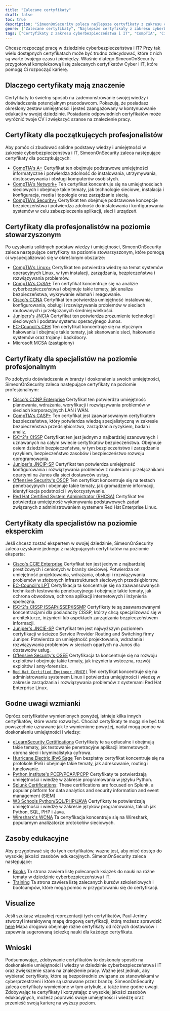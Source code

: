 ```yaml
---
title: "Zalecane certyfikaty"
draft: false
toc: true
description: "SimeonOnSecurity poleca najlepsze certyfikaty z zakresu cyberbezpieczeństwa i IT dla tych, którzy chcą wejść na rynek pracy. Lista obejmuje certyfikaty CompTIA, Cisco, EC-Council, ISC2, Juniper, Microsoft i Offensive Security, na różnych poziomach zaawansowania - Entry, Associate, Professional i Expert. Wszystkie wymienione certyfikaty są bezpośrednio związane ze stanowiskami w cyberprzestrzeni i przyniosą kandydatom wiele korzyści. Sprawdź interaktywną mapę drogową certyfikacji, aby uzyskać wizualną reprezentację. Dostępne są również zasoby edukacyjne, takie jak książki i szkolenia."
genre: ["Zalecane certyfikaty", "Najlepsze certyfikaty z zakresu cyberbezpieczeństwa i IT", "Najlepsze certyfikaty dla osób poszukujących pracy", "Zalecenia dotyczące certyfikacji SimeonOnSecurity", "Certyfikaty CompTIA", "Certyfikaty Cisco", "Certyfikaty EC-Council", "Certyfikaty ISC2", "Certyfikaty Juniper", "Certyfikaty Microsoft"]
tags: ["Certyfikaty z zakresu cyberbezpieczeństwa i IT", "CompTIA", "Cisco", "EC-Council", "ISC2", "Jałowiec", "Microsoft", "Bezpieczeństwo ofensywne", "początkujący specjaliści", "Zestaw umiejętności cybernetycznych", "Bezpieczeństwo", "Linux", "CySA", "CCNA", "JNCIA", "CEH", "MCSA", "CCNP Enterprise", "CASP", "CISSP", "JNCIP-SP", "OSCP", "RHCSA", "zalecenia", "książki", "szkolenie", "interaktywna mapa drogowa certyfikacji", "networking", "etyczne hakowanie", "testy penetracyjne", "administracja systemem", "IPv6"]
---
```

 Chcesz rozpocząć pracę w dziedzinie cyberbezpieczeństwa i IT? Przy tak wielu dostępnych certyfikatach może być trudno zdecydować, które z nich są warte twojego czasu i pieniędzy. Właśnie dlatego SimeonOnSecurity przygotował kompleksową listę zalecanych certyfikatów Cyber i IT, które pomogą Ci rozpocząć karierę.

## Dlaczego certyfikaty mają znaczenie

Certyfikaty to świetny sposób na zademonstrowanie swojej wiedzy i doświadczenia potencjalnym pracodawcom. Pokazują, że posiadasz określony zestaw umiejętności i jesteś zaangażowany w kontynuowanie edukacji w swojej dziedzinie. Posiadanie odpowiednich certyfikatów może wyróżnić twoje CV i zwiększyć szanse na znalezienie pracy.

## Certyfikaty dla początkujących profesjonalistów

Aby pomóc ci zbudować solidne podstawy wiedzy i umiejętności w zakresie cyberbezpieczeństwa i IT, SimeonOnSecurity zaleca następujące certyfikaty dla początkujących:

- [CompTIA's A+](https://www.comptia.org/certifications/a) Certyfikat ten obejmuje podstawowe umiejętności informatyczne i potwierdza zdolność do instalowania, utrzymywania, dostosowywania i obsługi komputerów osobistych.
- [CompTIA's Network+](https://www.comptia.org/certifications/network) Ten certyfikat koncentruje się na umiejętnościach sieciowych i obejmuje takie tematy, jak technologie sieciowe, instalacja i konfiguracja, media i topologie oraz zarządzanie siecią.
- [CompTIA's Security+](https://www.comptia.org/certifications/security) Certyfikat ten obejmuje podstawowe koncepcje bezpieczeństwa i potwierdza zdolność do instalowania i konfigurowania systemów w celu zabezpieczenia aplikacji, sieci i urządzeń.

## Certyfikaty dla profesjonalistów na poziomie stowarzyszonym

Po uzyskaniu solidnych podstaw wiedzy i umiejętności, SimeonOnSecurity zaleca następujące certyfikaty na poziomie stowarzyszonym, które pomogą ci wyspecjalizować się w określonym obszarze:

- [CompTIA's Linux+](https://www.comptia.org/certifications/linux) Certyfikat ten potwierdza wiedzę na temat systemów operacyjnych Linux, w tym instalacji, zarządzania, bezpieczeństwa i rozwiązywania problemów.
- [CompTIA's CySA+](https://www.comptia.org/certifications/cybersecurity-analyst) Ten certyfikat koncentruje się na analizie cyberbezpieczeństwa i obejmuje takie tematy, jak analiza bezpieczeństwa, wykrywanie włamań i reagowanie.
- [Cisco's CCNA](https://www.cisco.com/c/en/us/training-events/training-certifications/certifications/associate/ccna.html) Certyfikat ten potwierdza umiejętność instalowania, konfigurowania, obsługi i rozwiązywania problemów w sieciach routowanych i przełączanych średniej wielkości.
- [Junipers's JNCIA](https://www.juniper.net/us/en/training/certification/certification-tracks/sp-routing-switching-track?tab=jnciajunos) Certyfikat ten potwierdza zrozumienie technologii sieciowych i podstaw systemu operacyjnego Junos.
- [EC-Council's CEH](https://www.eccouncil.org/programs/certified-ethical-hacker-ceh/) Ten certyfikat koncentruje się na etycznym hakowaniu i obejmuje takie tematy, jak skanowanie sieci, hakowanie systemów oraz trojany i backdoory.
- Microsoft MCSA (zastąpiony)

## Certyfikaty dla specjalistów na poziomie profesjonalnym

Po zdobyciu doświadczenia w branży i doskonaleniu swoich umiejętności, SimeonOnSecurity zaleca następujące certyfikaty na poziomie profesjonalnym:

- [Cisco's CCNP Enterprise](https://www.cisco.com/c/en/us/training-events/training-certifications/certifications/professional/ccnp-enterprise.html) Certyfikat ten potwierdza umiejętność planowania, wdrażania, weryfikacji i rozwiązywania problemów w sieciach korporacyjnych LAN i WAN.
- [CompTIA's CASP+](https://www.comptia.org/certifications/comptia-advanced-security-practitioner) Ten certyfikat jest zaawansowanym certyfikatem bezpieczeństwa, który potwierdza wiedzę specjalistyczną w zakresie bezpieczeństwa przedsiębiorstwa, zarządzania ryzykiem, badań i analiz.
- [ISC^2's CISSP](https://www.isc2.org/Certifications/CISSP#) Certyfikat ten jest jednym z najbardziej szanowanych i uznawanych na całym świecie certyfikatów bezpieczeństwa. Obejmuje osiem dziedzin bezpieczeństwa, w tym bezpieczeństwo i zarządzanie ryzykiem, bezpieczeństwo zasobów i bezpieczeństwo rozwoju oprogramowania.
- [Juniper's JNCIP-SP](https://www.juniper.net/us/en/training/certification/certification-tracks/sp-routing-switching-track?tab=jncip-sp) Certyfikat ten potwierdza umiejętność konfigurowania i rozwiązywania problemów z routerami i przełącznikami opartymi na Junos dla sieci dostawców usług.
- [Offensive Security's OSCP](https://www.offensive-security.com/pwk-oscp/) Ten certyfikat koncentruje się na testach penetracyjnych i obejmuje takie tematy, jak gromadzenie informacji, identyfikacja podatności i wykorzystywanie.
- [Red Hat Certified System Administrator (RHCSA)](https://www.redhat.com/en/services/certification/rhcsa) Certyfikat ten potwierdza umiejętność wykonywania podstawowych zadań związanych z administrowaniem systemem Red Hat Enterprise Linux.

## Certyfikaty dla specjalistów na poziomie eksperckim

Jeśli chcesz zostać ekspertem w swojej dziedzinie, SimeonOnSecurity zaleca uzyskanie jednego z następujących certyfikatów na poziomie eksperta:

- [Cisco's CCIE Enterprise](https://www.cisco.com/c/en/us/training-events/training-certifications/certifications/expert/ccie-enterprise-infrastructure.html) Certyfikat ten jest jednym z najbardziej prestiżowych i cenionych w branży sieciowej. Potwierdza on umiejętność projektowania, wdrażania, obsługi i rozwiązywania problemów w złożonych infrastrukturach sieciowych przedsiębiorstw.
- [EC-Council's LPT](https://www.eccouncil.org/programs/licensed-penetration-tester-lpt-master/) Certyfikacja ta koncentruje się na zaawansowanych technikach testowania penetracyjnego i obejmuje takie tematy, jak ochrona obwodowa, ochrona aplikacji internetowych i inżynieria społeczna.
- [ISC^2's CISSP ISSAP/ISSEP/ISSMP](https://www.isc2.org/Certifications/CISSP-Concentrations) Certyfikaty te są zaawansowanymi koncentracjami dla posiadaczy CISSP, którzy chcą specjalizować się w architekturze, inżynierii lub aspektach zarządzania bezpieczeństwem informacji.
- [Juniper's JNCIE-SP](https://www.juniper.net/us/en/training/certification/certification-tracks/sp-routing-switching-track?tab=jnciesp) Certyfikat ten jest najwyższym poziomem certyfikacji w ścieżce Service Provider Routing and Switching firmy Juniper. Potwierdza on umiejętność projektowania, wdrażania i rozwiązywania problemów w sieciach opartych na Junos dla dostawców usług.
- [Offensive Security's OSEE](https://www.offensive-security.com/awe-osee/) Certyfikacja ta koncentruje się na rozwoju exploitów i obejmuje takie tematy, jak inżynieria wsteczna, rozwój exploitów i anty-forensics.
- [`Red Hat Certified Engineer (RHCE)`](https://www.redhat.com/en/services/certification/rhce) Ten certyfikat koncentruje się na administrowaniu systemem Linux i potwierdza umiejętności i wiedzę w zakresie zarządzania i rozwiązywania problemów z systemami Red Hat Enterprise Linux.

## Godne uwagi wzmianki

Oprócz certyfikatów wymienionych powyżej, istnieje kilka innych certyfikatów, które warto rozważyć. Chociaż certyfikaty te mogą nie być tak powszechnie uznawane jak te wymienione powyżej, nadal mogą pomóc w doskonaleniu umiejętności i wiedzy:

- [eLearnSecurity Certifications](https://elearnsecurity.com/) Certyfikaty te są opłacalne i obejmują takie tematy, jak testowanie penetracyjne aplikacji internetowych, obrona sieci i kryminalistyka cyfrowa.
- [Hurricane Electric IPv6 Sage](https://ipv6.he.net/certification/) Ten bezpłatny certyfikat koncentruje się na protokole IPv6 i obejmuje takie tematy, jak adresowanie, routing i tunelowanie.
- [Python Institute's PCEP/PCAP/PCPP](https://pythoninstitute.org/certification/) Certyfikaty te potwierdzają umiejętności i wiedzę w zakresie programowania w języku Python.
- [Splunk Certifications](https://www.splunk.com/en_us/training.html): These certifications are focused on Splunk, a popular platform for data analytics and security information and event management (SIEM)
- [W3 Schools Python/SQL/PHP/JAVA](https://www.w3schools.com/CERT/default.asp) Certyfikaty te potwierdzają umiejętności i wiedzę w zakresie języków programowania, takich jak Python, SQL, PHP i Java.
- [Wireshark's WCNA](https://www.wcnacertification.com/) Ta certyfikacja koncentruje się na Wireshark, popularnym analizatorze protokołów sieciowych.

## Zasoby edukacyjne

Aby przygotować się do tych certyfikatów, ważne jest, aby mieć dostęp do wysokiej jakości zasobów edukacyjnych. SimeonOnSecurity zaleca następujące:

- [Books](https://simeononsecurity.ch/recommendations/books/) Ta strona zawiera listę polecanych książek do nauki na różne tematy w dziedzinie cyberbezpieczeństwa i IT.
- [Training](https://simeononsecurity.ch/recommendations/learning_resources/) Ta strona zawiera listę zalecanych kursów szkoleniowych i bootcampów, które mogą pomóc w przygotowaniu się do certyfikacji.

## Visualize

Jeśli szukasz wizualnej reprezentacji tych certyfikatów, Paul Jerimy stworzył interaktywną mapę drogową certyfikacji, którą możesz sprawdzić [here](https://pauljerimy.com/security-certification-roadmap/) Mapa drogowa obejmuje różne certyfikaty od różnych dostawców i zapewnia sugerowaną ścieżkę nauki dla każdego certyfikatu.

## Wnioski

Podsumowując, zdobywanie certyfikatów to doskonały sposób na doskonalenie umiejętności i wiedzy w dziedzinie cyberbezpieczeństwa i IT oraz zwiększenie szans na znalezienie pracy. Ważne jest jednak, aby wybierać certyfikaty, które są bezpośrednio związane ze stanowiskami w cyberprzestrzeni i które są uznawane przez branżę. SimeonOnSecurity zaleca certyfikaty wymienione w tym artykule, a także inne godne uwagi. Zdobywając te certyfikaty i korzystając z wysokiej jakości zasobów edukacyjnych, możesz poprawić swoje umiejętności i wiedzę oraz przenieść swoją karierę na wyższy poziom.
